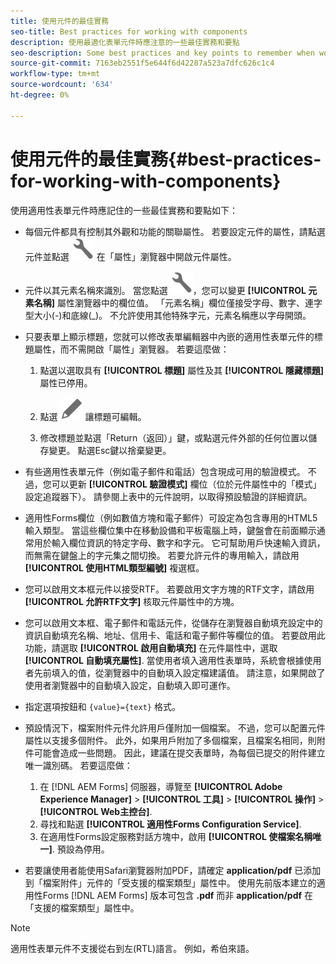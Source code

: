 ```yaml
---
title: 使用元件的最佳實務
seo-title: Best practices for working with components
description: 使用最適化表單元件時應注意的一些最佳實務和要點
seo-description: Some best practices and key points to remember when working with Adaptive Form components
source-git-commit: 7163eb2551f5e644f6d42287a523a7dfc626c1c4
workflow-type: tm+mt
source-wordcount: '634'
ht-degree: 0%

---
```



# 使用元件的最佳實務{#best-practices-for-working-with-components}

使用適用性表單元件時應記住的一些最佳實務和要點如下：

* 每個元件都具有控制其外觀和功能的關聯屬性。 若要設定元件的屬性，請點選元件並點選 ![屬性](assets/Smock_Wrench_18_N.svg) 在「屬性」瀏覽器中開啟元件屬性。
* 元件以其元素名稱來識別。 當您點選 ![屬性](assets/Smock_Wrench_18_N.svg)，您可以變更 **[!UICONTROL 元素名稱]** 屬性瀏覽器中的欄位值。 「元素名稱」欄位僅接受字母、數字、連字型大小(-)和底線(_)。 不允許使用其他特殊字元，元素名稱應以字母開頭。

* 只要表單上顯示標題，您就可以修改表單編輯器中內嵌的適用性表單元件的標題屬性，而不需開啟「屬性」瀏覽器。 若要這麼做：

   1. 點選以選取具有 **[!UICONTROL 標題]** 屬性及其 **[!UICONTROL 隱藏標題]** 屬性已停用。

   1. 點選 ![編輯圖示](assets/Smock_Edit_18_N.svg) 讓標題可編輯。

   1. 修改標題並點選「Return（返回）」鍵，或點選元件外部的任何位置以儲存變更。 點選Esc鍵以捨棄變更。

* 有些適用性表單元件（例如電子郵件和電話）包含現成可用的驗證模式。 不過，您可以更新 **[!UICONTROL 驗證模式]** 欄位（位於元件屬性中的「模式」設定追蹤器下）。 請參閱上表中的元件說明，以取得預設驗證的詳細資訊。

* 適用性Forms欄位（例如數值方塊和電子郵件）可設定為包含專用的HTML5輸入類型。 當這些欄位集中在移動設備和平板電腦上時，鍵盤會在前面顯示通常用於輸入欄位資訊的特定字母、數字和字元。 它可幫助用戶快速輸入資訊，而無需在鍵盤上的字元集之間切換。 若要允許元件的專用輸入，請啟用 **[!UICONTROL 使用HTML類型編號]** 複選框。

* 您可以啟用文本框元件以接受RTF。 若要啟用文字方塊的RTF文字，請啟用 **[!UICONTROL 允許RTF文字]** 核取元件屬性中的方塊。

* 您可以啟用文本框、電子郵件和電話元件，從儲存在瀏覽器自動填充設定中的資訊自動填充名稱、地址、信用卡、電話和電子郵件等欄位的值。 若要啟用此功能，請選取 **[!UICONTROL 啟用自動填充]** 在元件屬性中，選取 **[!UICONTROL 自動填充屬性]**. 當使用者填入適用性表單時，系統會根據使用者先前填入的值，從瀏覽器中的自動填入設定檔建議值。 請注意，如果開啟了使用者瀏覽器中的自動填入設定，自動填入即可運作。

* 指定選項按鈕和 `{value}={text}` 格式。
* 預設情況下，檔案附件元件允許用戶僅附加一個檔案。 不過，您可以配置元件屬性以支援多個附件。 此外，如果用戶附加了多個檔案，且檔案名相同，則附件可能會造成一些問題。 因此，建議在提交表單時，為每個已提交的附件建立唯一識別碼。 若要這麼做：

   1. 在 [!DNL AEM Forms] 伺服器，導覽至 **[!UICONTROL Adobe Experience Manager]** > **[!UICONTROL 工具]** > **[!UICONTROL 操作]** > **[!UICONTROL Web主控台]**.
   1. 尋找和點選 **[!UICONTROL 適用性Forms Configuration Service]**.
   1. 在適用性Forms設定服務對話方塊中，啟用 **[!UICONTROL 使檔案名稱唯一]**. 預設為停用。

* 若要讓使用者能使用Safari瀏覽器附加PDF，請確定 **application/pdf** 已添加到「檔案附件」元件的「受支援的檔案類型」屬性中。 使用先前版本建立的適用性Forms [!DNL AEM Forms] 版本可包含 **.pdf** 而非 **application/pdf** 在「支援的檔案類型」屬性中。

>[!NOTE]
>
>適用性表單元件不支援從右到左(RTL)語言。 例如，希伯來語。